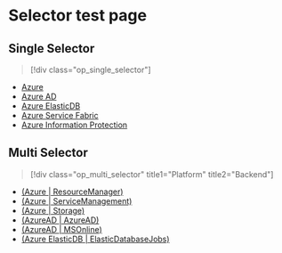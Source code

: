 # Selector test page

## Single Selector
> [!div class="op_single_selector"]
- [Azure](https://docs.microsoft.com/en-us/powershell/azureps-cmdlets-docs)
- [Azure AD](https://docs.microsoft.com/en-us/powershell/azure%20ad%20cmdlets)
- [Azure ElasticDB](https://docs.microsoft.com/en-us/powershell/elasticdatabasejobs/v0.8.33/elasticdatabasejobs)
- [Azure Service Fabric](https://docs.microsoft.com/en-us/powershell/servicefabric/vlatest/servicefabric)
- [Azure Information Protection](https://docs.microsoft.com/en-us/powershell/aadrm/vlatest/rightsmanagement)

## Multi Selector
> [!div class="op_multi_selector" title1="Platform" title2="Backend"]
- [(Azure | ResourceManager)](https://docs.microsoft.com/en-us/powershell/resourcemanager/)
- [(Azure | ServiceManagement)](https://docs.microsoft.com/en-us/powershell/servicemanagement/)
- [(Azure | Storage)](https://docs.microsoft.com/en-us/powershell/storage/)
- [(AzureAD | AzureAD)](https://docs.microsoft.com/en-us/powershell/azuread/)
- [(AzureAD | MSOnline)](https://docs.microsoft.com/en-us/powershell/msonline/)
- [(Azure ElasticDB | ElasticDatabaseJobs)](https://docs.microsoft.com/en-us/powershell/elasticdatabasejobs/v0.8.33/elasticdatabasejobs)
